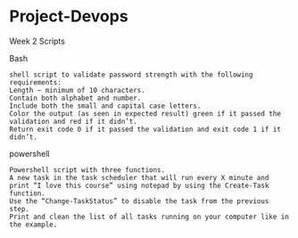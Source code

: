 # Project-Devops
Week 2 Scripts

Bash

    shell script to validate password strength with the following requirements:
    Length – minimum of 10 characters.
    Contain both alphabet and number.
    Include both the small and capital case letters.
    Color the output (as seen in expected result) green if it passed the validation and red if it didn’t.
    Return exit code 0 if it passed the validation and exit code 1 if it didn’t.

powershell

    Powershell script with three functions.
    A new task in the task scheduler that will run every X minute and print “I love this course” using notepad by using the Create-Task function.
    Use the “Change-TaskStatus” to disable the task from the previous step.
    Print and clean the list of all tasks running on your computer like in the example.
